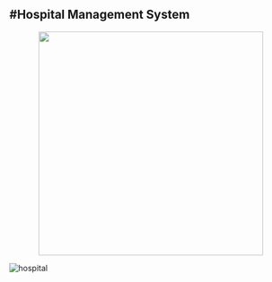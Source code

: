 ## #Hospital Management System


<p align="center"><a href="https://laravel.com" target="_blank"><img src="https://raw.githubusercontent.com/laravel/art/master/logo-lockup/5%20SVG/2%20CMYK/1%20Full%20Color/laravel-logolockup-cmyk-red.svg" width="400"></a></p>



    
 ![hospital](https://user-images.githubusercontent.com/80118217/169105739-1222b66e-c8bf-4541-b200-f1363a333654.JPG)
